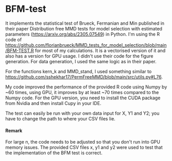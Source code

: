 # BFM-test

It implements the statistical test of Brueck, Fermanian and Min published in their paper Distribution free MMD tests for model selection with estimated parameters (https://arxiv.org/abs/2305.07549) in Python. 
I'm using the R code of https://github.com/florianbrueck/MMD_tests_for_model_selection/blob/main/BFM-TEST.R for most of my calculations. It is a vectorised version of it and also has a version for GPU usage. I didn't use their code for the figure generation. For data generation, I used the same logic as in their paper.

For the functions kern_k and MMD_stand, I used something similar to https://github.com/sshekhar17/PermFreeMMD/blob/main/src/utils.py#L76.

My code improved the performance of the provided R code using Numpy by ~60 times, using GPU, it improves by at least ~70 times compared to the Numpy code. 
For the GPU version, you need to install the CUDA package from Nvidia and then install Cupy in your IDE.


The test can easily be run with your own data input for X, Y1 and Y2; you have to change the path to where your CSV files lie.



#### Remark
For large n, the code needs to be adjusted so that you don't run into GPU memory issues.
The provided CSV files x, y1 and y2 were used to test that the implementation of the BFM test is correct.
